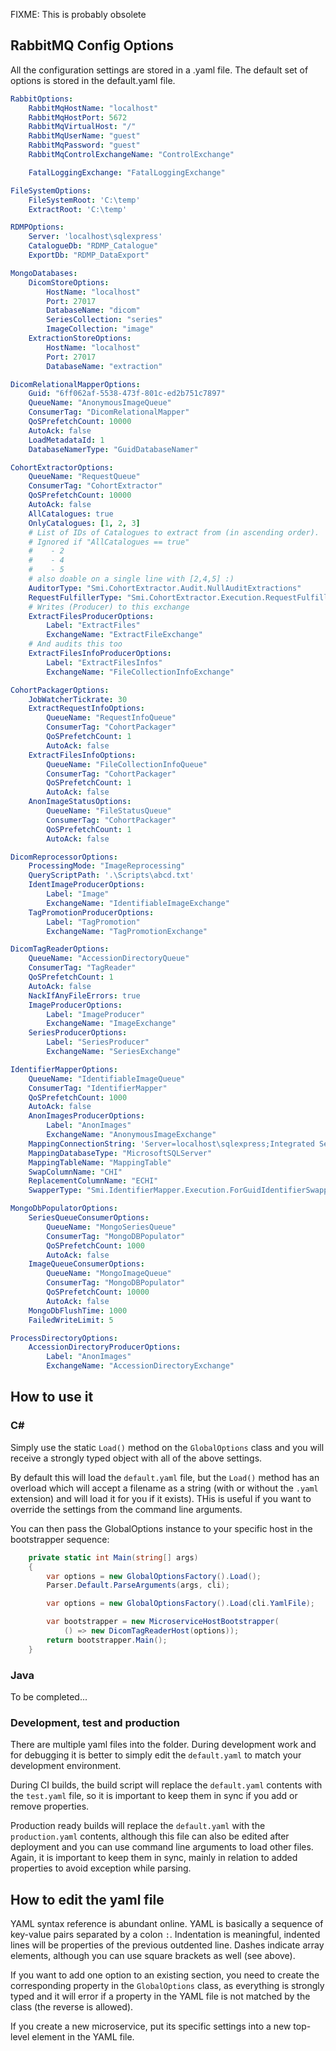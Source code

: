 ﻿FIXME: This is probably obsolete

## RabbitMQ Config Options

All the configuration settings are stored in a .yaml file. The default set of options is stored in the default.yaml file.

```yaml
RabbitOptions:
    RabbitMqHostName: "localhost"
    RabbitMqHostPort: 5672
    RabbitMqVirtualHost: "/"
    RabbitMqUserName: "guest"
    RabbitMqPassword: "guest"
    RabbitMqControlExchangeName: "ControlExchange"

    FatalLoggingExchange: "FatalLoggingExchange"

FileSystemOptions:
    FileSystemRoot: 'C:\temp'
    ExtractRoot: 'C:\temp'

RDMPOptions:
    Server: 'localhost\sqlexpress'
    CatalogueDb: "RDMP_Catalogue"
    ExportDb: "RDMP_DataExport"

MongoDatabases:
    DicomStoreOptions:
        HostName: "localhost"
        Port: 27017
        DatabaseName: "dicom"
        SeriesCollection: "series"
        ImageCollection: "image"
    ExtractionStoreOptions:
        HostName: "localhost"
        Port: 27017
        DatabaseName: "extraction"

DicomRelationalMapperOptions:
    Guid: "6ff062af-5538-473f-801c-ed2b751c7897"
    QueueName: "AnonymousImageQueue"
    ConsumerTag: "DicomRelationalMapper"
    QoSPrefetchCount: 10000
    AutoAck: false
    LoadMetadataId: 1
    DatabaseNamerType: "GuidDatabaseNamer"

CohortExtractorOptions:
    QueueName: "RequestQueue"
    ConsumerTag: "CohortExtractor"
    QoSPrefetchCount: 10000
    AutoAck: false
    AllCatalogues: true
    OnlyCatalogues: [1, 2, 3]
    # List of IDs of Catalogues to extract from (in ascending order).
    # Ignored if "AllCatalogues == true"
    #    - 2
    #    - 4
    #    - 5
    # also doable on a single line with [2,4,5] :)
    AuditorType: "Smi.CohortExtractor.Audit.NullAuditExtractions"
    RequestFulfillerType: "Smi.CohortExtractor.Execution.RequestFulfillers.FromCataloguesExtractionRequestFulfiller"
    # Writes (Producer) to this exchange
    ExtractFilesProducerOptions:
        Label: "ExtractFiles"
        ExchangeName: "ExtractFileExchange"
    # And audits this too
    ExtractFilesInfoProducerOptions:
        Label: "ExtractFilesInfos"
        ExchangeName: "FileCollectionInfoExchange"

CohortPackagerOptions:
    JobWatcherTickrate: 30
    ExtractRequestInfoOptions:
        QueueName: "RequestInfoQueue"
        ConsumerTag: "CohortPackager"
        QoSPrefetchCount: 1
        AutoAck: false
    ExtractFilesInfoOptions:
        QueueName: "FileCollectionInfoQueue"
        ConsumerTag: "CohortPackager"
        QoSPrefetchCount: 1
        AutoAck: false
    AnonImageStatusOptions:
        QueueName: "FileStatusQueue"
        ConsumerTag: "CohortPackager"
        QoSPrefetchCount: 1
        AutoAck: false

DicomReprocessorOptions:
    ProcessingMode: "ImageReprocessing"
    QueryScriptPath: '.\Scripts\abcd.txt'
    IdentImageProducerOptions:
        Label: "Image"
        ExchangeName: "IdentifiableImageExchange"
    TagPromotionProducerOptions:
        Label: "TagPromotion"
        ExchangeName: "TagPromotionExchange"

DicomTagReaderOptions:
    QueueName: "AccessionDirectoryQueue"
    ConsumerTag: "TagReader"
    QoSPrefetchCount: 1
    AutoAck: false
    NackIfAnyFileErrors: true
    ImageProducerOptions:
        Label: "ImageProducer"
        ExchangeName: "ImageExchange"
    SeriesProducerOptions:
        Label: "SeriesProducer"
        ExchangeName: "SeriesExchange"

IdentifierMapperOptions:
    QueueName: "IdentifiableImageQueue"
    ConsumerTag: "IdentifierMapper"
    QoSPrefetchCount: 1000
    AutoAck: false
    AnonImagesProducerOptions:
        Label: "AnonImages"
        ExchangeName: "AnonymousImageExchange"
    MappingConnectionString: 'Server=localhost\sqlexpress;Integrated Security=true;Initial Catalog=MappingDatabase;'
    MappingDatabaseType: "MicrosoftSQLServer"
    MappingTableName: "MappingTable"
    SwapColumnName: "CHI"
    ReplacementColumnName: "ECHI"
    SwapperType: "Smi.IdentifierMapper.Execution.ForGuidIdentifierSwapper"

MongoDbPopulatorOptions:
    SeriesQueueConsumerOptions:
        QueueName: "MongoSeriesQueue"
        ConsumerTag: "MongoDBPopulator"
        QoSPrefetchCount: 1000
        AutoAck: false
    ImageQueueConsumerOptions:
        QueueName: "MongoImageQueue"
        ConsumerTag: "MongoDBPopulator"
        QoSPrefetchCount: 10000
        AutoAck: false
    MongoDbFlushTime: 1000
    FailedWriteLimit: 5

ProcessDirectoryOptions:
    AccessionDirectoryProducerOptions:
        Label: "AnonImages"
        ExchangeName: "AccessionDirectoryExchange"
```

## How to use it

### C#

Simply use the static `Load()` method on the `GlobalOptions` class and you will receive a strongly typed object with all
of the above settings.

By default this will load the `default.yaml` file, but the `Load()` method has an overload which will accept a filename as a string (with or without the `.yaml` extension)
and will load it for you if it exists). THis is useful if you want to override the settings from the command line arguments.

You can then pass the GlobalOptions instance to your specific host in the bootstrapper sequence:

```csharp
    private static int Main(string[] args)
    {
        var options = new GlobalOptionsFactory().Load();
        Parser.Default.ParseArguments(args, cli);

        var options = new GlobalOptionsFactory().Load(cli.YamlFile);

        var bootstrapper = new MicroserviceHostBootstrapper(
            () => new DicomTagReaderHost(options));
        return bootstrapper.Main();
    }
```

### Java

To be completed...

### Development, test and production

There are multiple yaml files into the folder. During development work and for debugging it is better to simply edit the `default.yaml` to match your development
environment.

During CI builds, the build script will replace the `default.yaml` contents with the `test.yaml` file, so it is important to keep them in sync if you
add or remove properties.

Production ready builds will replace the `default.yaml` with the `production.yaml` contents, although this file can also be edited after deployment and
you can use command line arguments to load other files. Again, it is important to keep them in sync, mainly in relation to added properties to avoid
exception while parsing.

## How to edit the yaml file

YAML syntax reference is abundant online. YAML is basically a sequence of key-value pairs separated by a colon `:`. Indentation is meaningful,
indented lines will be properties of the previous outdented line. Dashes indicate array elements, although you can use square brackets as well (see above).

If you want to add one option to an existing section, you need to create the corresponding property in the `GlobalOptions` class, as
everything is strongly typed and it will error if a property in the YAML file is not matched by the class (the reverse is allowed).

If you create a new microservice, put its specific settings into a new top-level element in the YAML file.
